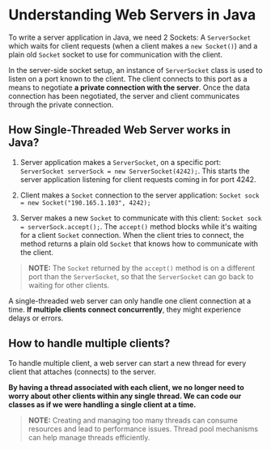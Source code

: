 # Understanding Web Servers in Java

To write a server application in Java, we need 2 Sockets: A `ServerSocket` which waits for client requests (when a client makes a `new Socket()`) and a plain old `Socket` socket to use for communication with the client.

In the server-side socket setup, an instance of `ServerSocket` class is used to listen on a port known to the client. The client connects to this port as a means to negotiate **a private connection with the server**. Once the data connection has been negotiated, the server and client communicates through the private connection.

## How Single-Threaded Web Server works in Java?

1. Server application makes a `ServerSocket`, on a specific port: `ServerSocket serverSock = new ServerSocket(4242);`. This starts the server application listening for client requests coming in for port 4242.

2. Client makes a `Socket` connection to the server application: `Socket sock = new Socket("190.165.1.103", 4242);`

3. Server makes a new `Socket` to communicate with this client: `Socket sock = serverSock.accept();`. The `accept()` method blocks while it's waiting for a client `Socket` connection. When the client tries to connect, the method returns a plain old `Socket` that knows how to communicate with the client.

> **NOTE:** The `Socket` returned by the `accept()` method is on a different port than the `ServerSocket`, so that the `ServerSocket` can go back to waiting for other clients.

A single-threaded web server can only handle one client connection at a time. **If multiple clients connect concurrently**, they might experience delays or errors.

## How to handle multiple clients?

To handle multiple client, a web server can start a new thread for every client that attaches (connects) to the server.

**By having a thread associated with each client, we no longer need to worry about other clients within any single thread. We can code our classes as if we were handling a single client at a time.**

> **NOTE:** Creating and managing too many threads can consume resources and lead to performance issues. Thread pool mechanisms can help manage threads efficiently.
